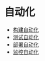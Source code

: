 # 自动化

* [构建自动化](./构建自动化/README.md)
* [测试自动化](./测试自动化.md)
* [部署自动化](./部署自动化/README.md)
* [监控自动化](./监控自动化/README.md)